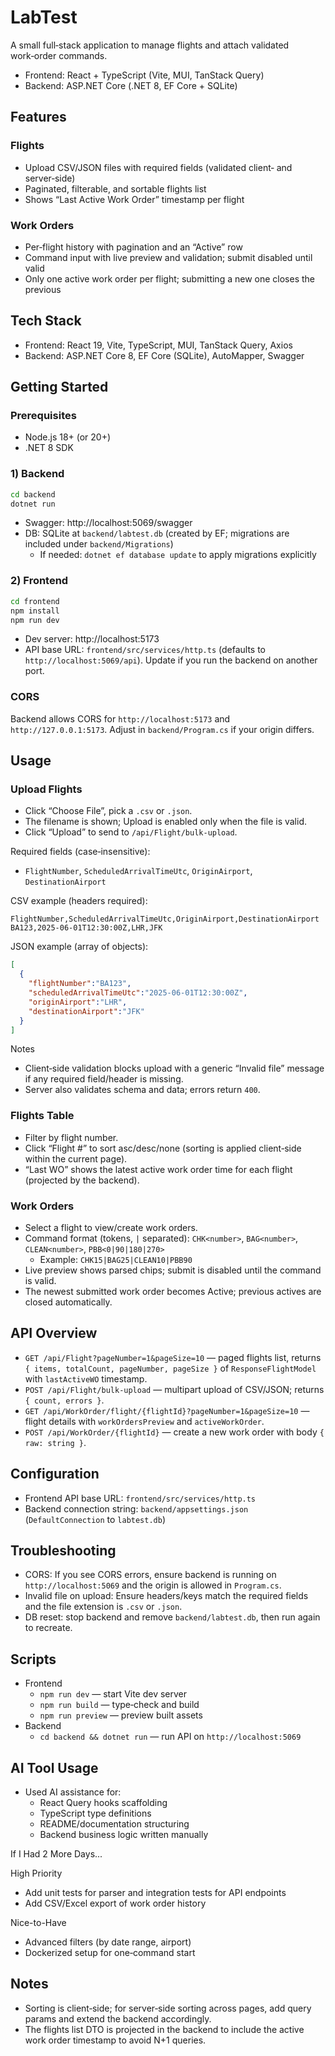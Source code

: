 # LabTest

A small full‑stack application to manage flights and attach validated work‑order commands.

- Frontend: React + TypeScript (Vite, MUI, TanStack Query)
- Backend: ASP.NET Core (.NET 8, EF Core + SQLite)

## Features

### Flights
- Upload CSV/JSON files with required fields (validated client‑ and server‑side)
- Paginated, filterable, and sortable flights list
- Shows “Last Active Work Order” timestamp per flight

### Work Orders
- Per‑flight history with pagination and an “Active” row
- Command input with live preview and validation; submit disabled until valid
- Only one active work order per flight; submitting a new one closes the previous

## Tech Stack
- Frontend: React 19, Vite, TypeScript, MUI, TanStack Query, Axios
- Backend: ASP.NET Core 8, EF Core (SQLite), AutoMapper, Swagger

## Getting Started

### Prerequisites
- Node.js 18+ (or 20+)
- .NET 8 SDK

### 1) Backend

```bash
cd backend
dotnet run
```

- Swagger: http://localhost:5069/swagger
- DB: SQLite at `backend/labtest.db` (created by EF; migrations are included under `backend/Migrations`)
  - If needed: `dotnet ef database update` to apply migrations explicitly

### 2) Frontend
```bash
cd frontend
npm install
npm run dev
```
- Dev server: http://localhost:5173
- API base URL: `frontend/src/services/http.ts` (defaults to `http://localhost:5069/api`). Update if you run the backend on another port.

### CORS
Backend allows CORS for `http://localhost:5173` and `http://127.0.0.1:5173`. Adjust in `backend/Program.cs` if your origin differs.

## Usage

### Upload Flights
- Click “Choose File”, pick a `.csv` or `.json`.
- The filename is shown; Upload is enabled only when the file is valid.
- Click “Upload” to send to `/api/Flight/bulk-upload`.

Required fields (case‑insensitive):
- `FlightNumber`, `ScheduledArrivalTimeUtc`, `OriginAirport`, `DestinationAirport`

CSV example (headers required):
```csv
FlightNumber,ScheduledArrivalTimeUtc,OriginAirport,DestinationAirport
BA123,2025-06-01T12:30:00Z,LHR,JFK
```

JSON example (array of objects):
```json
[
  {
    "flightNumber":"BA123",
    "scheduledArrivalTimeUtc":"2025-06-01T12:30:00Z",
    "originAirport":"LHR",
    "destinationAirport":"JFK"
  }
]
```

Notes
- Client‑side validation blocks upload with a generic “Invalid file” message if any required field/header is missing.
- Server also validates schema and data; errors return `400`.

### Flights Table
- Filter by flight number.
- Click “Flight #” to sort asc/desc/none (sorting is applied client‑side within the current page).
- “Last WO” shows the latest active work order time for each flight (projected by the backend).

### Work Orders
- Select a flight to view/create work orders.
- Command format (tokens, `|` separated): `CHK<number>`, `BAG<number>`, `CLEAN<number>`, `PBB<0|90|180|270>`
  - Example: `CHK15|BAG25|CLEAN10|PBB90`
- Live preview shows parsed chips; submit is disabled until the command is valid.
- The newest submitted work order becomes Active; previous actives are closed automatically.

## API Overview
- `GET /api/Flight?pageNumber=1&pageSize=10` — paged flights list,
  returns `{ items, totalCount, pageNumber, pageSize }` of `ResponseFlightModel` with `lastActiveWO` timestamp.
- `POST /api/Flight/bulk-upload` — multipart upload of CSV/JSON; returns `{ count, errors }`.
- `GET /api/WorkOrder/flight/{flightId}?pageNumber=1&pageSize=10` — flight details with `workOrdersPreview` and `activeWorkOrder`.
- `POST /api/WorkOrder/{flightId}` — create a new work order with body `{ raw: string }`.

## Configuration
- Frontend API base URL: `frontend/src/services/http.ts`
- Backend connection string: `backend/appsettings.json` (`DefaultConnection` to `labtest.db`)

## Troubleshooting
- CORS: If you see CORS errors, ensure backend is running on `http://localhost:5069` and the origin is allowed in `Program.cs`.
- Invalid file on upload: Ensure headers/keys match the required fields and the file extension is `.csv` or `.json`.
- DB reset: stop backend and remove `backend/labtest.db`, then run again to recreate.

## Scripts

- Frontend
  - `npm run dev` — start Vite dev server
  - `npm run build` — type‑check and build
  - `npm run preview` — preview built assets
- Backend
  - `cd backend && dotnet run` — run API on `http://localhost:5069`

## AI Tool Usage

 - Used AI assistance for:
   - React Query hooks scaffolding
   - TypeScript type definitions
   - README/documentation structuring
   - Backend business logic written manually

If I Had 2 More Days...

  High Priority

  - Add unit tests for parser and integration tests for API endpoints
  - Add CSV/Excel export of work order history

  Nice-to-Have

  - Advanced filters (by date range, airport)
  - Dockerized setup for one‑command start

## Notes
- Sorting is client‑side; for server‑side sorting across pages, add query params and extend the backend accordingly.
- The flights list DTO is projected in the backend to include the active work order timestamp to avoid N+1 queries.
